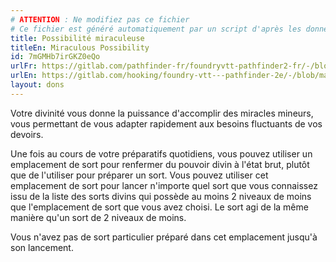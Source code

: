 ```yaml
---
# ATTENTION : Ne modifiez pas ce fichier
# Ce fichier est généré automatiquement par un script d'après les données du module Foundry VTT officiel et de sa traduction
title: Possibilité miraculeuse
titleEn: Miraculous Possibility
id: 7mGMHb7irGKZ0eQo
urlFr: https://gitlab.com/pathfinder-fr/foundryvtt-pathfinder2-fr/-/blob/master/data/feats/7mGMHb7irGKZ0eQo.htm
urlEn: https://gitlab.com/hooking/foundry-vtt---pathfinder-2e/-/blob/master/packs/data/feats.db/miraculous-possibility.json
layout: dons
---
```

Votre divinité vous donne la puissance d'accomplir des miracles mineurs, vous permettant de vous adapter rapidement aux besoins fluctuants de vos devoirs.

Une fois au cours de votre préparatifs quotidiens, vous pouvez utiliser un emplacement de sort pour renfermer du pouvoir divin à l'état brut, plutôt que de l'utiliser pour préparer un sort. Vous pouvez utiliser cet emplacement de sort pour lancer n'importe quel sort que vous connaissez issu de la liste des sorts divins qui possède au moins 2 niveaux de moins que l'emplacement de sort que vous avez choisi. Le sort agi de la même manière qu'un sort de 2 niveaux de moins.

Vous n'avez pas de sort particulier préparé dans cet emplacement jusqu'à son lancement.
